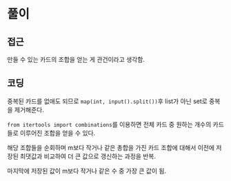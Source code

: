# 풀이
## 접근
만들 수 있는 카드의 조합을 얻는 게 관건이라고 생각함.

## 코딩
중복된 카드를 없애도 되므로 `map(int, input().split())`후 list가 아닌 set로 중복을 제거해준다.

`from itertools import combinations`를 이용하면 전체 카드 중 원하는 개수의 카드들로 이루어진 조합을 얻을 수 있다.

해당 조합들을 순회하며 m보다 작거나 같은 총합을 가진 카드 조합에 대해서 이전에 저장된 최댓값과 비교하여 더 큰 값으로 갱신하는 과정을 반복.

마지막에 저장된 값이 m보다 작거나 같은 수 중 가장 큰 값이 됨.



